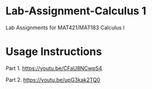 # Lab-Assignment-Calculus 1
Lab Assignments for MAT421/MAT183 Calculus I

# Usage Instructions
Part 1. https://youtu.be/CFaU8NCwpS4

Part 2. https://youtu.be/upG3kak2TQ0

